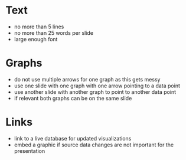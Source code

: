 # Text

- no more than 5 lines
- no more than 25 words per slide
- large enough font

# Graphs

- do not use multiple arrows for one graph as this gets messy
- use one slide with one graph with one arrow pointing to a data point 
- use another slide with another graph to point to another data point
- if relevant both graphs can be on the same slide

# Links

- link to a live database for updated visualizations
- embed a graphic if source data changes are not important for the presentation


